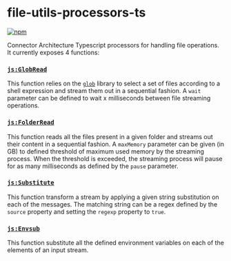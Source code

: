 # file-utils-processors-ts

[![npm](https://img.shields.io/npm/v/file-utils-processors-ts.svg?style=popout)](https://npmjs.com/package/file-utils-processors-ts)

Connector Architecture Typescript processors for handling file operations. It currently exposes 4 functions:

### [`js:GlobRead`](https://github.com/julianrojas87/file-utils-processors-ts/blob/main/file-utils.ttl#L10)

This function relies on the [`glob`](https://www.npmjs.com/package/glob) library to select a set of files according to a shell expression and stream them out in a sequential fashion. A `wait` parameter can be defined to wait x milliseconds between file streaming operations.

### [`js:FolderRead`](https://github.com/julianrojas87/file-utils-processors-ts/blob/main/file-utils.ttl#L52)

This function reads all the files present in a given folder and streams out their content in a sequential fashion. A `maxMemory` parameter can be given (in GB) to defined threshold of maximum used memory by the streaming process. When the threshold is exceeded, the streaming process will pause for as many  milliseconds as defined by the `pause` parameter.

### [`js:Substitute`](https://github.com/julianrojas87/file-utils-processors-ts/blob/main/file-utils.ttl#L103)

This function transform a stream by applying a given string substitution on each of the messages. The matching string can be a regex defined by the `source` property and setting the `regexp` property to `true`.

### [`js:Envsub`](https://github.com/julianrojas87/file-utils-processors-ts/blob/main/file-utils.ttl#L167)

This function substitute all the defined environment variables on each of the elements of an input stream.
